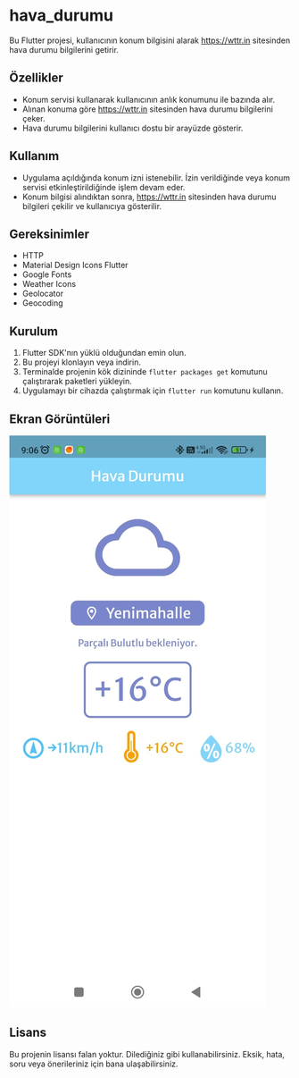 # hava_durumu

Bu Flutter projesi, kullanıcının konum bilgisini alarak https://wttr.in sitesinden hava durumu bilgilerini getirir.

## Özellikler

- Konum servisi kullanarak kullanıcının anlık konumunu ile bazında alır.
- Alınan konuma göre https://wttr.in sitesinden hava durumu bilgilerini çeker.
- Hava durumu bilgilerini kullanıcı dostu bir arayüzde gösterir.

## Kullanım

- Uygulama açıldığında konum izni istenebilir. İzin verildiğinde veya konum servisi etkinleştirildiğinde işlem devam eder.
- Konum bilgisi alındıktan sonra, https://wttr.in sitesinden hava durumu bilgileri çekilir ve kullanıcıya gösterilir.

## Gereksinimler

- HTTP
- Material Design Icons Flutter
- Google Fonts
- Weather Icons
- Geolocator
- Geocoding

## Kurulum

1. Flutter SDK'nın yüklü olduğundan emin olun.
2. Bu projeyi klonlayın veya indirin.
3. Terminalde projenin kök dizininde `flutter packages get` komutunu çalıştırarak paketleri yükleyin.
4. Uygulamayı bir cihazda çalıştırmak için `flutter run` komutunu kullanın.

## Ekran Görüntüleri

![Screenshot 1](screenshots/screenshot1.jpeg)

## Lisans

Bu projenin lisansı falan yoktur. Dilediğiniz gibi kullanabilirsiniz. Eksik, hata, soru veya önerileriniz için bana ulaşabilirsiniz.